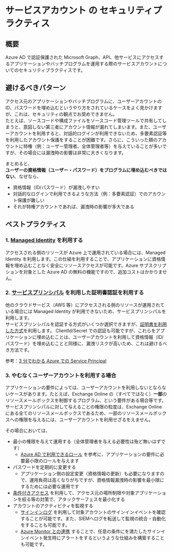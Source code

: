 # サービスアカウント の セキュリティプラクティス

## 概要
Azure AD で認証保護された Microsoft Graph、API、他サービスにアクセスするアプリケーションやバッチプログラムを運用する際のサービスアカウントについてのセキュリティプラクティスです。  

## 避けるべきパターン
アクセス元のアプリケーションやバッチプログラムに、ユーザーアカウントの ID、パスワードを埋め込むというやり方をされているケースをよく見かけますが、これは、セキュリティの観点でお奨めできません。  
たとえば、ソースコードや構成ファイルをソースコード管理ツールで共有してしまうと、意図しない第三者にアカウント情報が漏れてしまいます。また、ユーザーアカウントを利用すると、対話的ログインが利用できないため、多要素認証等を利用したアカウント保護をすることが困難です。さらに、こういった類のアカウントに特権（例：ユーザー管理者、全体管理者等）を与えていることが多いですが、その場合には漏洩時の影響は非常に大きくなります。 

まとめると、  
**ユーザーの資格情報（ユーザー・パスワード）をプログラムに埋め込むべきではない**、なぜなら、
* 資格情報（ID/パスワード）が漏洩しやすい
* 対話的なログインで利用できるような方法（例：多要素認証）でのアカウント保護が難しい
* それが特権アカウントであれば、漏洩時の影響が多大である

## ベストプラクティス
### 1.  [Managed Identity](https://docs.microsoft.com/ja-jp/azure/active-directory/managed-identities-azure-resources/overview) を利用する
アクセスされる側のリソースが Azure 上で運用されている場合には、Managed Identity を利用します。この仕組を利用することで、アプリケーションに資格情報を埋め込むことなく安全にリソースアクセスが可能です。Azure サブスクリプションを対象とした Azure AD の無料の機能ですので、追加コストはかかりません。
   
### 2. [サービスプリンシパル](https://docs.microsoft.com/ja-jp/azure/active-directory/develop/app-objects-and-service-principals) を利用した証明書認証を利用する
他のクラウドサービス（AWS 等）にアクセスされる側のリソースが運用されている場合には Managed Identity が利用できないため、サービスプリンシパルを利用します。  
サービスプリンシパルを認証する方式がいくつか選択できますが、[証明書を利用した方式](https://docs.microsoft.com/ja-jp/azure/active-directory/develop/howto-authenticate-service-principal-powershell)を利用します。
ClientId/Secret での認証も可能ですが、これらをアプリケーションに埋め込むことは、ユーザーアカウントを利用して資格情報（ID/パスワード）を埋め込むことと同様に、漏洩リスクが高いため、これは避けるべき方法です。

参考：[3 分でわかる Azure での Service Principal](https://www.slideshare.net/ToruMakabe/3azure-service-principal)

### 3. やむなくユーザーアカウントを利用する場合
アプリケーションの要件によっては、ユーザーアカウントを利用しないとならないケースがあります。たとえば、Exchange Online の（すべてではなく）**一部**のリソースメールボックスを制御するプログラム、という要件がある場合等です。サービスプリンシパルに対して与えることの権限の粒度は、Exchange Online にある全てのリソースメールボックスであるため、一部のリソースメールボックスへの権限を与えるには、ユーザーアカウントを利用せざるをえません。  

その場合においては、
* 最小の権限を与えて運用する（全体管理者を与える必要性は殆ど無いはずです）
  * [Azure AD で利用できるロール](https://docs.microsoft.com/ja-jp/azure/active-directory/users-groups-roles/directory-assign-admin-roles) を参考に、アプリケーションの要件に必要最小限のロールを与えます
* パスワードを定期的に変更する
  * アプリケーション側の設定変更（資格情報の更新）も必要になりますので、運用負荷は高くなりがちですが、資格情報漏洩時の影響を最小限にするためには必要な運用です
* [条件付きアクセス](https://docs.microsoft.com/ja-jp/azure/active-directory/conditional-access/overview) を利用して、アクセス元の場所制限や対象アプリケーションを絞る等の対策で、アタックサーフェスを最小化する
* アカウントのアクティビティを監視する
  * [サインインログ](https://docs.microsoft.com/ja-jp/azure/active-directory/reports-monitoring/concept-sign-ins) を利用して対象アカウントのサインインイベントを確認することが可能です。また、SIEMへログを転送して監視の統合・自動化をすることも可能です。
  * [Azure Monitor との連携](https://docs.microsoft.com/ja-jp/azure/active-directory/reports-monitoring/concept-activity-logs-azure-monitor) することで、任意の条件にを満たしたサインインイベント発生時にアラートをするというような仕組みを構築することも可能です。